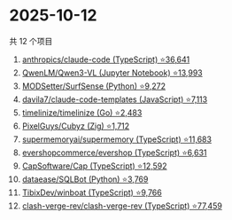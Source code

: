 # 2025-10-12

共 12 个项目

<!-- BEGIN GITHUB -->
<!-- 最后更新时间 2025-10-12 06:07:18 +0800 -->
1. [anthropics/claude-code (TypeScript) ⭐36,641](https://github.com/anthropics/claude-code)
1. [QwenLM/Qwen3-VL (Jupyter Notebook) ⭐13,993](https://github.com/QwenLM/Qwen3-VL)
1. [MODSetter/SurfSense (Python) ⭐9,272](https://github.com/MODSetter/SurfSense)
1. [davila7/claude-code-templates (JavaScript) ⭐7,113](https://github.com/davila7/claude-code-templates)
1. [timelinize/timelinize (Go) ⭐2,483](https://github.com/timelinize/timelinize)
1. [PixelGuys/Cubyz (Zig) ⭐1,712](https://github.com/PixelGuys/Cubyz)
1. [supermemoryai/supermemory (TypeScript) ⭐11,683](https://github.com/supermemoryai/supermemory)
1. [evershopcommerce/evershop (TypeScript) ⭐6,631](https://github.com/evershopcommerce/evershop)
1. [CapSoftware/Cap (TypeScript) ⭐12,592](https://github.com/CapSoftware/Cap)
1. [dataease/SQLBot (Python) ⭐3,769](https://github.com/dataease/SQLBot)
1. [TibixDev/winboat (TypeScript) ⭐9,766](https://github.com/TibixDev/winboat)
1. [clash-verge-rev/clash-verge-rev (TypeScript) ⭐77,459](https://github.com/clash-verge-rev/clash-verge-rev)
<!-- END GITHUB -->